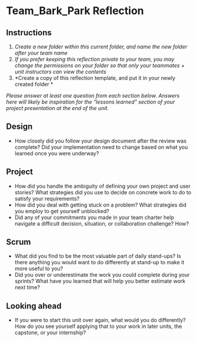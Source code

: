 # Team_Bark_Park Reflection

## Instructions

1. *Create a new folder within this current folder, and name the new folder
   after your team name*
2. *If you prefer keeping this reflection private to your team, you may change
   the permissions on your folder so that only your teammates + unit instructors
   can view the contents*
3. *Create a copy of this reflection template, and put it in your newly created
   folder *

*Please answer at least one question from each section below. Answers here will
likely be inspiration for the “lessons learned” section of your project
presentation at the end of the unit.*

## Design

* How closely did you follow your design document after the review was complete?
Did your implementation need to change based on what you learned once you were
underway? 

## Project

* How did you handle the ambiguity of defining your own project and user
  stories? What strategies did you use to decide on concrete work to do to
  satisfy your requirements?
* How did you deal with getting stuck on a problem? What strategies did you
  employ to get yourself unblocked?
* Did any of your commitments you made in your team charter help navigate a
  difficult decision, situation, or collaboration challenge? How?

## Scrum

* What did you find to be the most valuable part of daily stand-ups? Is there
  anything you would want to do differently at stand-up to make it more useful
  to you?
* Did you over or underestimate the work you could complete during your sprints?
  What have you learned that will help you better estimate work next time?

## Looking ahead

* If you were to start this unit over again, what would you do differently? How
  do you see yourself applying that to your work in later units, the capstone,
  or your internship?
